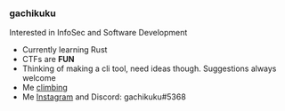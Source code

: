 ### gachikuku

Interested in InfoSec and Software Development

- Currently learning Rust
- CTFs are **FUN**
- Thinking of making a cli tool, need ideas though. Suggestions always welcome
- Me [climbing](https://www.tiktok.com/@gachikuku)
- Me [Instagram](https://instagram.com/noman.mak) and Discord: gachikuku#5368
